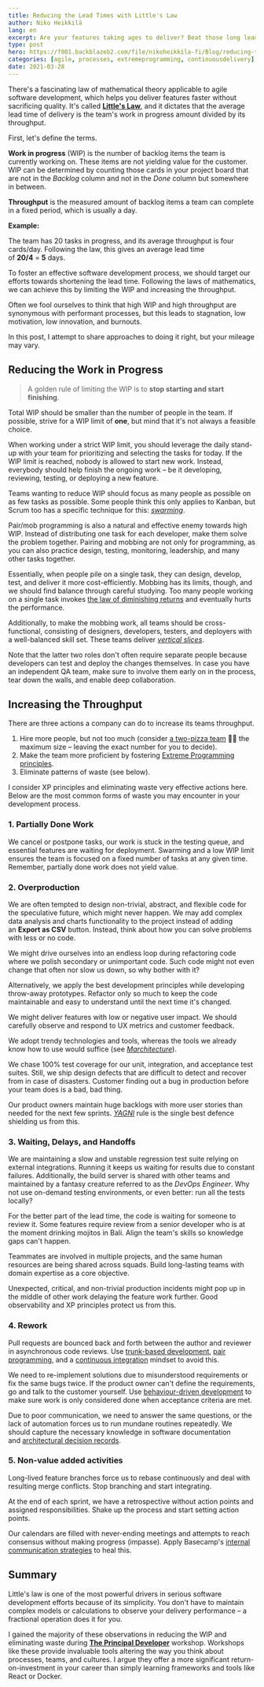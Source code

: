 ```yaml
---
title: Reducing the Lead Times with Little's Law
author: Niko Heikkilä
lang: en
excerpt: Are your features taking ages to deliver? Beat those long lead times by reducing the work in progress and increasing throughput.
type: post
hero: https://f001.backblazeb2.com/file/nikoheikkila-fi/Blog/reducing-the-lead-times-with-littles-law.png
categories: [agile, processes, extremeprogramming, continuousdelivery]
date: 2021-03-28
---
```


There's a fascinating law of mathematical theory applicable to agile software development, which helps you deliver features faster without sacrificing quality. It's called [**Little's Law**](https://toggl.com/track/littles-law/), and it dictates that the average lead time of delivery is the team's work in progress amount divided by its throughput.

First, let's define the terms.

**Work in progress** (WIP) is the number of backlog items the team is currently working on. These items are not yielding value for the customer. WIP can be determined by counting those cards in your project board that are not in the *Backlog* column and not in the *Done* column but somewhere in between.

**Throughput** is the measured amount of backlog items a team can complete in a fixed period, which is usually a day.

**Example:**

The team has 20 tasks in progress, and its average throughput is four cards/day. Following the law, this gives an average lead time of **20/4** = **5** days.

To foster an effective software development process, we should target our efforts towards shortening the lead time. Following the laws of mathematics, we can achieve this by limiting the WIP and increasing the throughput.

Often we fool ourselves to think that high WIP and high throughput are synonymous with performant processes, but this leads to stagnation, low motivation, low innovation, and burnouts.

In this post, I attempt to share approaches to doing it right, but your mileage may vary.

## Reducing the Work in Progress

> A golden rule of limiting the WIP is to **stop starting and start finishing**.

Total WIP should be smaller than the number of people in the team. If possible, strive for a WIP limit of **one**, but mind that it's not always a feasible choice.

When working under a strict WIP limit, you should leverage the daily stand-up with your team for prioritizing and selecting the tasks for today. If the WIP limit is reached, nobody is allowed to start new work. Instead, everybody should help finish the ongoing work – be it developing, reviewing, testing, or deploying a new feature.

Teams wanting to reduce WIP should focus as many people as possible on as few tasks as possible. Some people think this only applies to Kanban, but Scrum too has a specific technique for this: [_swarming_](https://www.scruminc.com/swarming-instantly-boost-scrum-team-productivity/).

Pair/mob programming is also a natural and effective enemy towards high WIP. Instead of distributing one task for each developer, make them solve the problem together. Pairing and mobbing are not only for programming, as you can also practice design, testing, monitoring, leadership, and many other tasks together.

Essentially, when people pile on a single task, they can design, develop, test, and deliver it more cost-efficiently. Mobbing has its limits, though, and we should find balance through careful studying. Too many people working on a single task invokes [the law of diminishing returns](https://www.investopedia.com/terms/l/lawofdiminishingmarginalreturn.asp) and eventually hurts the performance.

Additionally, to make the mobbing work, all teams should be cross-functional, consisting of designers, developers, testers, and deployers with a well-balanced skill set. These teams deliver [_vertical slices_](https://en.wikipedia.org/wiki/Vertical_slice).

Note that the latter two roles don't often require separate people because developers can test and deploy the changes themselves. In case you have an independent QA team, make sure to involve them early on in the process, tear down the walls, and enable deep collaboration.

## Increasing the Throughput

There are three actions a company can do to increase its teams throughput.

1. Hire more people, but not too much (consider [a two-pizza team](https://jasoncrawford.org/two-pizza-teams) 🍕🍕 the maximum size – leaving the exact number for you to decide).
2. Make the team more proficient by fostering [Extreme Programming principles](https://en.wikipedia.org/wiki/Extreme_programming#Principles).
3. Eliminate patterns of waste (see below).

I consider XP principles and eliminating waste very effective actions here. Below are the most common forms of waste you may encounter in your development process.

### 1. Partially Done Work

We cancel or postpone tasks, our work is stuck in the testing queue, and essential features are waiting for deployment. Swarming and a low WIP limit ensures the team is focused on a fixed number of tasks at any given time. Remember, partially done work does not yield value.

### 2. Overproduction

We are often tempted to design non-trivial, abstract, and flexible code for the speculative future, which might never happen. We may add complex data analysis and charts functionality to the project instead of adding an **Export as CSV** button. Instead, think about how you can solve problems with less or no code.

We might drive ourselves into an endless loop during refactoring code where we polish secondary or unimportant code. Such code might not even change that often nor slow us down, so why bother with it?

Alternatively, we apply the best development principles while developing throw-away prototypes. Refactor only so much to keep the code maintainable and easy to understand until the next time it's changed.

We might deliver features with low or negative user impact. We should carefully observe and respond to UX metrics and customer feedback.

We adopt trendy technologies and tools, whereas the tools we already know how to use would suffice (see [_Marchitecture_](https://en.wikipedia.org/wiki/Marchitecture)).

We chase 100% test coverage for our unit, integration, and acceptance test suites. Still, we ship design defects that are difficult to detect and recover from in case of disasters. Customer finding out a bug in production before your team does is a bad, bad thing.

Our product owners maintain huge backlogs with more user stories than needed for the next few sprints. [_YAGNI_](https://www.martinfowler.com/bliki/Yagni.html) rule is the single best defence shielding us from this.

### 3. Waiting, Delays, and Handoffs

We are maintaining a slow and unstable regression test suite relying on external integrations. Running it keeps us waiting for results due to constant failures. Additionally, the build server is shared with other teams and maintained by a fantasy creature referred to as the *DevOps Engineer*. Why not use on-demand testing environments, or even better: run all the tests locally?

For the better part of the lead time, the code is waiting for someone to review it. Some features require review from a senior developer who is at the moment drinking mojitos in Bali. Align the team's skills so knowledge gaps can't happen.

Teammates are involved in multiple projects, and the same human resources are being shared across squads. Build long-lasting teams with domain expertise as a core objective.

Unexpected, critical, and non-trivial production incidents might pop up in the middle of other work delaying the feature work further. Good observability and XP principles protect us from this.

### 4. Rework

Pull requests are bounced back and forth between the author and reviewer in asynchronous code reviews. Use [trunk-based development](https://trunkbaseddevelopment.com/), [pair programming](https://martinfowler.com/articles/on-pair-programming.html), and a [continuous integration](https://martinfowler.com/articles/continuousIntegration.html) mindset to avoid this.

We need to re-implement solutions due to misunderstood requirements or fix the same bugs twice. If the product owner can't define the requirements, go and talk to the customer yourself. Use [behaviour-driven development](https://en.wikipedia.org/wiki/Behavior-driven_development) to make sure work is only considered done when acceptance criteria are met.

Due to poor communication, we need to answer the same questions, or the lack of automation forces us to run mundane routines repeatedly. We should capture the necessary knowledge in software documentation and [architectural decision records](https://adr.github.io/).

### 5. Non-value added activities

Long-lived feature branches force us to rebase continuously and deal with resulting merge conflicts. Stop branching and start integrating.

At the end of each sprint, we have a retrospective without action points and assigned responsibilities. Shake up the process and start setting action points.

Our calendars are filled with never-ending meetings and attempts to reach consensus without making progress (impasse). Apply Basecamp's [internal communication strategies](https://basecamp.com/guides/how-we-communicate) to heal this.

## Summary

Little's law is one of the most powerful drivers in serious software development efforts because of its simplicity. You don't have to maintain complex models or calculations to observe your delivery performance – a fractional operation does it for you.

I gained the majority of these observations in reducing the WIP and eliminating waste during [**The Principal Developer**](https://devchampions.com/training/the-principal-developer/) workshop. Workshops like these provide invaluable tools altering the way you think about processes, teams, and cultures. I argue they offer a more significant return-on-investment in your career than simply learning frameworks and tools like React or Docker.
